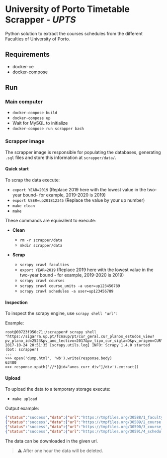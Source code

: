 # University of Porto Timetable Scrapper - *UPTS*
Python solution to extract the courses schedules from the different Faculties of University of Porto.

## Requirements
- docker-ce
- docker-compose

## Run
### Main computer
- `docker-compose build`
- `docker-compose up`
- Wait for MySQL to initialize
- `docker-compose run scrapper bash`
### Scrapper image
The scrapper image is responsible for populating the databases, generating `.sql` files and store this information at `scrapper/data/`. 

#### Quick start
To scrap the data execute: 

- `export YEAR=2019` (Replace 2019 here with the lowest value in the two-year bound- for example, 2019-2020 is 2019)
- `export USER=up201812345` (Replace the value by your up number)
- `make clean`
- `make`


These commands are equivalent to execute:

- **Clean** 
    - `rm -r scrapper/data`
    - `mkdir scrapper/data`

- **Scrap**
    - `scrapy crawl faculties`
    - `export YEAR=2019` (Replace 2019 here with the lowest value in the two-year bound - for example, 2019-2020 is 2019)
    - `scrapy crawl courses`
    - `scrapy crawl course_units -a user=up123456789`
    - `scrapy crawl schedules -a user=up123456789`

#### Inspection 
To inspect the scrapy engine, use `scrapy shell "url"`: 

Example:
```
root@00723f950c71:/scrapper# scrapy shell "https://sigarra.up.pt/fcnaup/pt/cur_geral.cur_planos_estudos_view?pv_plano_id=2523&pv_ano_lectivo=2017&pv_tipo_cur_sigla=D&pv_origem=CUR"
2017-10-24 20:51:35 [scrapy.utils.log] INFO: Scrapy 1.4.0 started (bot: scrapper)
...
>>> open('dump.html', 'wb').write(response.body)
63480
>>> response.xpath('//*[@id="anos_curr_div"]/div').extract()
```

#### Upload

To upload the data to a temporary storage execute: 

- `make upload`

Output example: 

```json
{"status":"success","data":{"url":"https://tmpfiles.org/30588/1_faculty.sql"}}
{"status":"success","data":{"url":"https://tmpfiles.org/30589/2_course.sql"}}
{"status":"success","data":{"url":"https://tmpfiles.org/30590/3_course_unit.sql"}}
{"status":"success","data":{"url":"https://tmpfiles.org/30591/4_schedule.sql"}}
```

The data can be downloaded in the given url. 
> :warning: After one hour the data will be deleted. 
